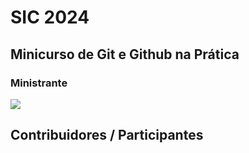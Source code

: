 


# SIC 2024

## Minicurso de Git e Github na Prática

### Ministrante

<div> 
    <img src="https://avatars.githubusercontent.com/u/49682105?v=4" class="estilo"/> 
</div>


## Contribuidores / Participantes



